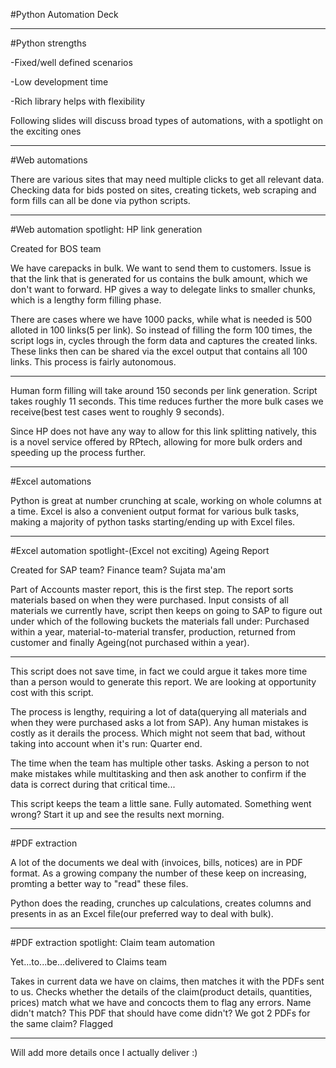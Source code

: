 #Python Automation Deck

---

#Python strengths

-Fixed/well defined scenarios

-Low development time

-Rich library helps with flexibility

Following slides will discuss broad types of automations, with a spotlight on the exciting ones

---

#Web automations

There are various sites that may need multiple clicks to get all relevant data. Checking data for bids posted on sites, creating tickets, web scraping and form fills can all be done via python scripts.

---

#Web automation spotlight: HP link generation



Created for BOS team

We have carepacks in bulk. We want to send them to customers. Issue is that the link that is generated for us contains the bulk amount, which we don't want to forward. HP gives a way to delegate links to smaller chunks, which is a lengthy form filling phase.

There are cases where we have 1000 packs, while what is needed is 500 alloted in 100 links(5 per link). So instead of filling the form 100 times, the script logs in, cycles through the form data and captures the created links. These links then can be shared via the excel output that contains all 100 links. This process is fairly autonomous.

---

Human form filling will take around 150 seconds per link generation. Script takes roughly 11 seconds. This time reduces further the more bulk cases we receive(best test cases went to roughly 9 seconds).

Since HP does not have any way to allow for this link splitting natively, this is a novel service offered by RPtech, allowing for more bulk orders and speeding up the process further.

---

#Excel automations

Python is great at number crunching at scale, working on whole columns at a time. Excel is also a convenient output format for various bulk tasks, making a majority of python tasks starting/ending up with Excel files.

---

#Excel automation spotlight-(Excel not exciting) Ageing Report

Created for SAP team? Finance team? Sujata ma'am

Part of Accounts master report, this is the first step. The report sorts materials based on when they were purchased. Input consists of all materials we currently have, script then keeps on going to SAP to figure out under which of the following buckets the materials fall under: Purchased within a year, material-to-material transfer, production, returned from customer and finally Ageing(not purchased within a year).

---

This script does not save time, in fact we could argue it takes more time than a person would to generate this report. We are looking at opportunity cost with this script.

The process is lengthy, requiring a lot of data(querying all materials and when they were purchased asks a lot from SAP). Any human mistakes is costly as it derails the process. Which might not seem that bad, without taking into account when it's run: Quarter end.

The time when the team has multiple other tasks. Asking a person to not make mistakes while multitasking and then ask another to confirm if the data is correct during that critical time...

This script keeps the team a little sane. Fully automated. Something went wrong? Start it up and see the results next morning.

---

#PDF extraction

A lot of the documents we deal with (invoices, bills, notices) are in PDF format. As a growing company the number of these keep on increasing, promting a better way to "read" these files.

Python does the reading, crunches up calculations, creates columns and presents in as an Excel file(our preferred way to deal with bulk).

---

#PDF extraction spotlight: Claim team automation

Yet...to...be...delivered to Claims team

Takes in current data we have on claims, then matches it with the PDFs sent to us. Checks whether the details of the claim(product details, quantities, prices) match what we have and concocts them to flag any errors. Name didn't match? This PDF that should have come didn't? We got 2 PDFs for the same claim? Flagged

---

Will add more details once I actually deliver :)
